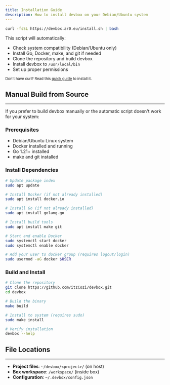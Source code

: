 ```yaml
---
title: Installation Guide
description: How to install devbox on your Debian/Ubuntu system
---
```


```bash
curl -fsSL https://devbox.ar0.eu/install.sh | bash
```

This script will automatically:
- Check system compatibility (Debian/Ubuntu only)
- Install Go, Docker, make, and git if needed
- Clone the repository and build devbox
- Install devbox to `/usr/local/bin`
- Set up proper permissions

<sub>Don't have curl? Read this [quick guide](https://www.cyberciti.biz/faq/howto-install-curl-command-on-debian-linux-using-apt-get/) to install it.</sub>

## Manual Build from Source
---

If you prefer to build devbox manually or the automatic script doesn't work for your system:

### Prerequisites
- Debian/Ubuntu Linux system
- Docker installed and running
- Go 1.21+ installed
- make and git installed

### Install Dependencies
```bash
# Update package index
sudo apt update

# Install Docker (if not already installed)
sudo apt install docker.io

# Install Go (if not already installed)
sudo apt install golang-go

# Install build tools
sudo apt install make git

# Start and enable Docker
sudo systemctl start docker
sudo systemctl enable docker

# Add your user to docker group (requires logout/login)
sudo usermod -aG docker $USER
```

### Build and Install
```bash
# Clone the repository
git clone https://github.com/itzCozi/devbox.git
cd devbox

# Build the binary
make build

# Install to system (requires sudo)
sudo make install

# Verify installation
devbox --help
```

## File Locations
---

- **Project files**: `~/devbox/<project>/` (on host)
- **Box workspace**: `/workspace/` (inside box)
- **Configuration**: `~/.devbox/config.json`
